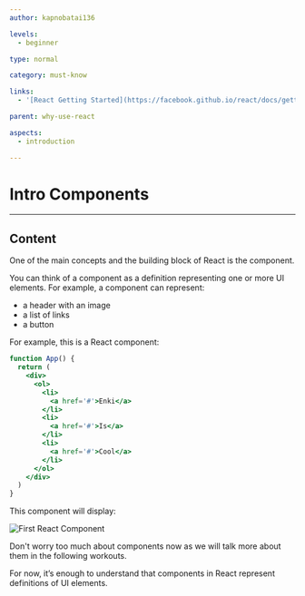 ```yaml
---
author: kapnobatai136

levels:
  - beginner

type: normal

category: must-know

links:
  - '[React Getting Started](https://facebook.github.io/react/docs/getting-started.html){website}'

parent: why-use-react

aspects:
  - introduction

---
```


# Intro Components

---
## Content

One of the main concepts and the building block of React is the component.

You can think of a component as a definition representing one or more UI elements. For example, a component can represent:
- a header with an image
- a list of links
- a button

For example, this is a React component:
```jsx
function App() {
  return (
    <div>
      <ol>
        <li>
          <a href='#'>Enki</a>
        </li>
        <li>
          <a href='#'>Is</a>
        </li>
        <li>
          <a href='#'>Cool</a>
        </li>
      </ol>
    </div>
  )
}
```

This component will display:

![First React Component](https://img.enkipro.com/5a030d8423366ee69b10f1a8b0edd065.png)

Don't worry too much about components now as we will talk more about them in the following workouts.

For now, it’s enough to understand that components in React represent definitions of UI elements.
